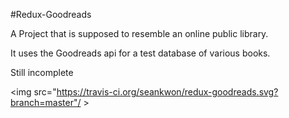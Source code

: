 #Redux-Goodreads

A Project that is supposed to resemble an online public library.

It uses the Goodreads api for a test database of various books.

Still incomplete

<img src="https://travis-ci.org/seankwon/redux-goodreads.svg?branch=master"/ >
